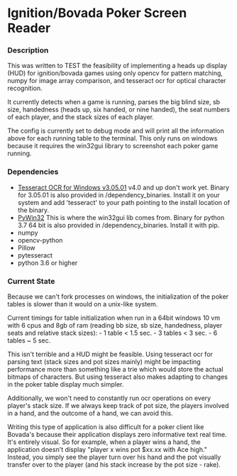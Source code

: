 # Ignition/Bovada Poker Screen Reader

### Description

This was written to TEST the feasibility of implementing a heads up display (HUD) for ignition/bovada
games using only opencv for pattern matching, numpy for image array comparison, and tesseract ocr for optical
character recognition.

It currently detects when a game is running, parses the big blind size, sb size, handedness 
(heads up, six handed, or nine handed), the seat numbers of each player, and the stack sizes of each
player.

The config is currently set to debug mode and will print all the information above for each running table
to the terminal. This only runs on windows because it requires the win32gui library to screenshot each
poker game running.

### Dependencies

- [Tesseract OCR for Windows v3.05.01](https://digi.bib.uni-mannheim.de/tesseract/) v4.0 and up don't work yet. Binary for 3.05.01 is also provided in /dependency_binaries. Install it on your system and add 'tesseract' to your path pointing to the install location of the binary.
- [PyWin32](https://www.lfd.uci.edu/~gohlke/pythonlibs/#pywin32) This is where the win32gui lib comes from.
Binary for python 3.7 64 bit is also provided in /dependency_binaries. Install it with pip.
- numpy
- opencv-python
- Pillow
- pytesseract
- python 3.6 or higher

### Current State

Because we can't fork processes on windows, the initialization of the poker tables is slower than it would
on a unix-like system. 

Current timings for table initialization when run in a 64bit windows 10 vm with 6 cpus and 8gb of ram
(reading bb size, sb size, handedness, player seats and relative stack sizes):
    - 1 table < 1.5 sec.
    - 3 tables < 3 sec.
    - 6 tables ~ 5 sec.

This isn't terrible and a HUD might be feasible. Using tesseract ocr for parsing text (stack sizes and pot sizes
mainly) might be impacting performance more than something like a trie which would store the actual bitmaps of characters. But
using tesseract also makes adapting to changes in the poker table display much simpler. 

Additionally, we won't need to constantly run ocr operations on every player's stack size. If we always keep track of pot size,
the players involved in a hand, and the outcome of a hand, we can avoid this. 

Writing this type of application is also difficult for a poker client like Bovada's because their application displays zero
informative text real time. It's entirely visual. So for example, when a player wins a hand, the application doesn't display 
"player x wins pot $xx.xx with Ace high." Instead, you simply see the player turn over his hand and the pot visually transfer
over to the player (and his stack increase by the pot size - rake). 


